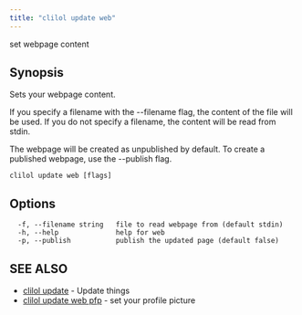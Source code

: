 ```yaml
---
title: "clilol update web"
---
```


set webpage content

## Synopsis

Sets your webpage content.

If you specify a filename with the --filename flag, the content of the file
will be used. If you do not specify a filename, the content will be read
from stdin.

The webpage will be created as unpublished by default. To create a published
webpage, use the --publish flag.

```
clilol update web [flags]
```

## Options

```
  -f, --filename string   file to read webpage from (default stdin)
  -h, --help              help for web
  -p, --publish           publish the updated page (default false)
```

## SEE ALSO

* [clilol update](clilol_update.md)	 - Update things
* [clilol update web pfp](clilol_update_web_pfp.md)	 - set your profile picture
